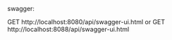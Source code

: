 swagger:

GET http://localhost:8080/api/swagger-ui.html
or
GET http://localhost:8088/api/swagger-ui.html